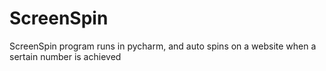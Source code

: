 # ScreenSpin
ScreenSpin
program runs in pycharm, and auto spins on a website when a sertain number is achieved 
